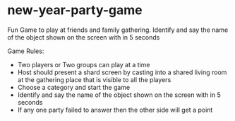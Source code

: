 # new-year-party-game
Fun Game to play at friends and family gathering. Identify and say the name of the object shown on the screen with in 5 seconds

Game Rules:
- Two players or Two groups can play at a time
- Host should present a shard screen by casting into a shared living room at the gathering place that is visible to all the players
- Choose a category and start the game
- Identify and say the name of the object shown on the screen with in 5 seconds
- If any one party failed to answer then the other side will get a point
